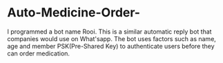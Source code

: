 # Auto-Medicine-Order-
I programmed a bot name Rooi.  This is a similar automatic reply bot that companies would use on What'sapp. The bot uses factors such as name, age and member PSK(Pre-Shared Key) to authenticate users before they can order medication. 
